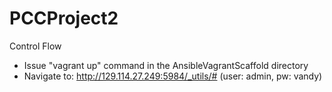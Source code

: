 # PCCProject2

Control Flow  
* Issue "vagrant up" command in the AnsibleVagrantScaffold directory  
* Navigate to: http://129.114.27.249:5984/_utils/# (user: admin, pw: vandy)

